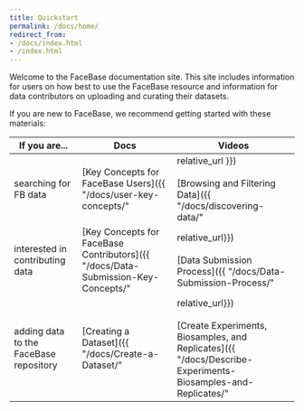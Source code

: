 ```yaml
---
title: Quickstart
permalink: /docs/home/
redirect_from:
- /docs/index.html
- /index.html
---
```


Welcome to the FaceBase documentation site. This site includes information for users on how best to use the FaceBase resource and information for data contributors on uploading and curating their datasets.

If you are new to FaceBase, we recommend getting started with these materials:

| If you are... | Docs | Videos |
|---|---|---|
| searching for FB data | [Key Concepts for FaceBase Users]({{ "/docs/user-key-concepts/" | relative_url }})<br/><br/>[Browsing and Filtering Data]({{ "/docs/discovering-data/" | relative_url }}) | <a href="https://youtu.be/pEF4SYzA_Aw" target="_blank">How to search for data in FaceBase - Bootcamp April 2022 (webinar)</a><br/><br/><a href="https://youtu.be/65G8gIcqd04" target="_blank">Walkthrough of the FaceBase site - Bootcamp April 2022 (webinar)</a> |
| interested in contributing data | [Key Concepts for FaceBase Contributors]({{ "/docs/Data-Submission-Key-Concepts/" | relative_url}})<br/><br/>[Data Submission Process]({{ "/docs/Data-Submission-Process/" | relative_url}}) | [Submitting your data to FaceBase (video)](https://youtu.be/S0gmerUo3I8)<br/><br/>[Data Submission Process - Bootcamp April 2022 (webinar)](https://youtu.be/S0gmerUo3I8) |
| adding data to the FaceBase repository | [Creating a Dataset]({{ "/docs/Create-a-Dataset/" | relative_url}})<br/><br/>[Create Experiments, Biosamples, and Replicates]({{ "/docs/Describe-Experiments-Biosamples-and-Replicates/" | relative_url}})<br/><br/>[Upload Data Files]({{ "/docs/Upload-Files/" | relative_url}}) | [Submission Demo Part 1 - Setting up metadata records - Bootcamp April 2022 (webinar)](https://youtu.be/DtYjI2rAHCs)<br/><br/>[Submission Demo Part 2: Uploading files - Bootcamp April 2022 (webinar)](https://youtu.be/BoRrrBSAOow)<br/><br/>[Submitting Protocols - Bootcamp April 2022 (webinar)](https://youtu.be/vacr9pPzbBI) |


<a href="" target="_blank"></a>
